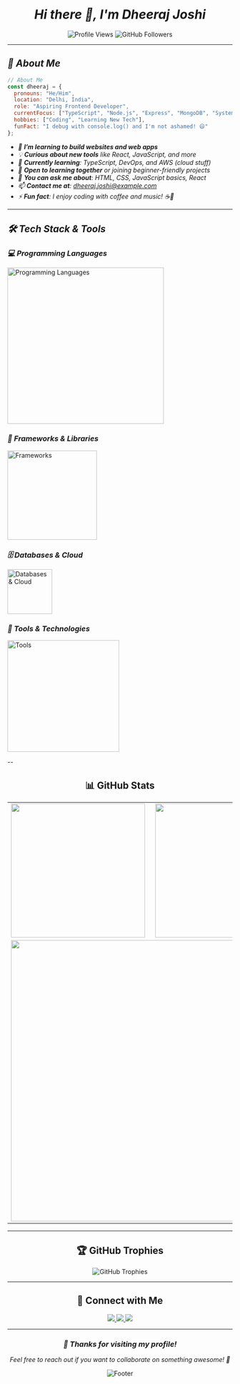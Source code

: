 <div align="center">
  <h1><em>Hi there 👋, I'm Dheeraj Joshi</em></h1>
</div>

<div align="center">
  <img src="https://komarev.com/ghpvc/?username=dheeraj-joshi-02&label=Profile%20views&color=0e75b6&style=flat" alt="Profile Views" />
  <img src="https://img.shields.io/github/followers/dheeraj-joshi-02?label=Followers&style=social" alt="GitHub Followers" />
</div>

---

## *🚀 About Me*
```js
// About Me
const dheeraj = {
  pronouns: "He/Him",
  location: "Delhi, India",
  role: "Aspiring Frontend Developer",
  currentFocus: ["TypeScript", "Node.js", "Express", "MongoDB", "System Design"],
  hobbies: ["Coding", "Learning New Tech"],
  funFact: "I debug with console.log() and I'm not ashamed! 😄"
};

```

- *🎯 **I’m learning to build websites and web apps***
- *💡 **Curious about new tools** like React, JavaScript, and more*
- *🌱 **Currently learning**: TypeScript, DevOps, and AWS (cloud stuff)*
- *👯 **Open to learning together** or joining beginner-friendly projects*
- *💬 **You can ask me about**: HTML, CSS, JavaScript basics, React*
- *📫 **Contact me at**: dheeraj.joshi@example.com*
- *⚡ **Fun fact**: I enjoy coding with coffee and music! ☕🎵*

-----

## *🛠️ Tech Stack & Tools*

<div>

### *💻 Programming Languages*
<p>
  <img src="https://skillicons.dev/icons?i=js,ts,python,cpp,java,html,css&theme=dark&perline=7" width="350" alt="Programming Languages" />
</p>

### *🚀 Frameworks & Libraries*
<p>
  <img src="https://skillicons.dev/icons?i=react,nextjs,tailwind,bootstrap&theme=dark&perline=4" width="200" alt="Frameworks" />
</p>

### *🗄️ Databases & Cloud*
<p>
  <img src="https://skillicons.dev/icons?i=mysql,postgresql&theme=dark&perline=2" width="100" alt="Databases & Cloud" />
</p>

### *🔧 Tools & Technologies*
<p>
  <img src="https://skillicons.dev/icons?i=git,github,vscode,figma,postman&theme=dark&perline=5" width="250" alt="Tools" />
</p>

</div>

--
<div align="center">

  ## 📊 GitHub Stats

  <table>
    <tr>
      <td>
        <img src="https://github-readme-stats.vercel.app/api/top-langs?username=dheeraj-joshi-02&show_icons=true&locale=en&layout=compact" width="300"/>
      </td>
      <td>
        <img src="https://github-readme-stats.vercel.app/api?username=dheeraj-joshi-02&show_icons=true&locale=en" width="300"/>
      </td>
    </tr>
    <tr>
      <td colspan="2" align="center">
        <img src="https://github-readme-streak-stats.herokuapp.com/?user=dheeraj-joshi-02" width="630"/>
      </td>
    </tr>
  </table>

  ---

  ## 🏆 GitHub Trophies

  <img src="https://github-profile-trophy.vercel.app/?username=dheeraj-joshi-02&theme=tokyonight&no-frame=false&no-bg=false&margin-w=4&row=1" alt="GitHub Trophies" />

  ---

  ## 🤝 Connect with Me

  <a href="https://www.linkedin.com/in/dheeraj-joshi-02/">
    <img src="https://img.shields.io/badge/LinkedIn-0077B5?style=for-the-badge&logo=linkedin&logoColor=white" />
  </a>
  <a href="mailto:dheeraj.joshi@example.com">
    <img src="https://img.shields.io/badge/Gmail-D14836?style=for-the-badge&logo=gmail&logoColor=white" />
  </a>
  <a href="https://instagram.com/dheeraj_joshi_02">
    <img src="https://img.shields.io/badge/Instagram-E4405F?style=for-the-badge&logo=instagram&logoColor=white" />
  </a>

  ---

  <h3><em>💖 Thanks for visiting my profile!</em></h3>
  <p><em>Feel free to reach out if you want to collaborate on something awesome! 🚀</em></p>

  <img src="https://capsule-render.vercel.app/api?type=waving&color=gradient&height=100&section=footer" alt="Footer" />

</div>

